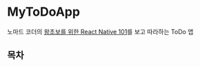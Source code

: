 # MyToDoApp

노마드 코더의 [왕초보를 위한 React Native 101](https://nomadcoders.co/react-native-for-beginners/lobby)를 보고 따라하는 ToDo 앱

## 목차

